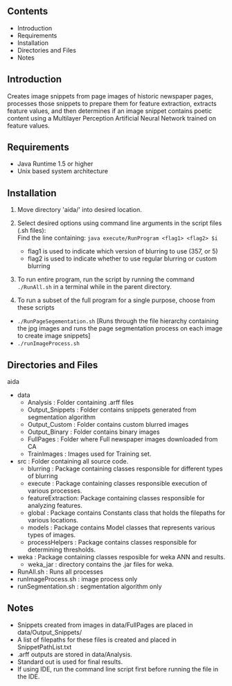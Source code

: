 ## Contents ##
* Introduction
* Requirements
* Installation
* Directories and Files
* Notes

## Introduction ##
Creates image snippets from page images of historic newspaper pages, processes those snippets to prepare them for feature extraction, extracts feature values, and then determines if an image snippet contains poetic content using a Multilayer Perception Artificial Neural Network trained on feature values.

## Requirements ##
* Java Runtime 1.5 or higher
* Unix based system architecture

## Installation ##
1. Move directory 'aida/' into desired location.

2. Select desired options using command line arguments in the script files (.sh files):  
Find the line containing: `java execute/RunProgram <flag1> <flag2> $i`  
	* flag1 is used to indicate which version of blurring to use (357, or 5)
	* flag2 is used to indicate whether to use regular blurring or custom blurring

3. To run entire program, run the script by running the command `./RunAll.sh` in a terminal while in the parent directory.

4. To run a subset of the full program for a single purpose, choose from these scripts  
  * `./RunPageSegementation.sh` [Runs through the file hierarchy containing the jpg images and runs the page segmentation process on each image to create image snippets]
  * `./runImageProcess.sh`

## Directories and Files ##
aida  
+ data  
    - Analysis : Folder containing .arff files  
    - Output_Snippets : Folder contains snippets generated from segmentation algorithm  
    - Output_Custom : Folder contains custom blurred images  
    - Output_Binary : Folder contains binary images  
    - FullPages : Folder where Full newspaper images downloaded from CA  
    - TrainImages : Images used for Training set.  
+ src : Folder containing all source code.  
    - blurring : Package containing classes responsible for different types of blurring  
    - execute : Package containing classes responsible execution of various processes.  
    - featureExtraction: Package containing classes responsible for analyzing features.  
    - global : Package contains Constants class that holds the filepaths for various locations.  
    - models : Package contains Model classes that represents various types of images.  
    - processHelpers : Package contains classes responsible for determining thresholds.  
+ weka : Package containing classes resposible for weka ANN and results.  
    - weka_jar : directory contains the .jar files for weka.  
+ RunAll.sh : Runs all processes  
+ runImageProcess.sh : image process only  
+ runSegmentation.sh : segmentation algorithm only  

## Notes ##
* Snippets created from images in data/FullPages are placed in data/Output_Snippets/
* A list of filepaths for these files is created and placed in SnippetPathList.txt
* .arff outputs are stored in data/Analysis.
* Standard out is used for final results.
* If using IDE, run the command line script first before running the file in
  the IDE.
